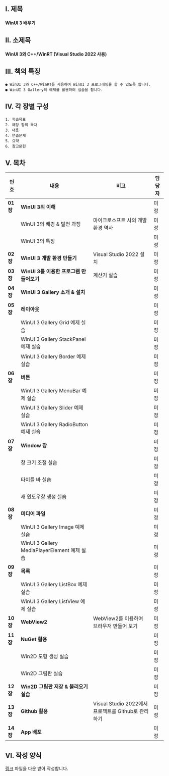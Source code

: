 ## I. 제목
#### WinUI 3 배우기

## II. 소제목
#### WinUI 3와 C++/WinRT (Visual Studio 2022 사용)

## III. 책의 특징
```
● WinUI 3와 C++/WinRT를 사용하여 WinUI 3 프로그래밍을 할 수 있도록 합니다.
● WinUI 3 Gallery의 예제를 활용하여 실습을 합니다.
```

## IV. 각 장별 구성
```
1. 학습목표
2. 해당 장의 목차
3. 내용
4. 연습문제
5. 요약
6. 참고문헌
```

## V. 목차
|번호|내용|비고|담당자|
|---|---|---|---|
|__01장__|__WinUI 3의 이해__||미정|
||WinUI 3의 배경 & 발전 과정|마이크로소프트 사의 개발환경 역사|미정|
||WinUI 3의 특징||미정|
|__02장__|__WinUI 3 개발 환경 만들기__|Visual Studio 2022 설치|미정|
|__03장__|__WinUI 3를 이용한 프로그램 만들어보기__|계산기 실습|미정|
|__04장__|__WinUI 3 Gallery 소개 & 설치__||미정|
|__05장__|__레이아웃__||미정|
||WinUI 3 Gallery Grid 예제 실습||미정|
||WinUI 3 Gallery StackPanel 예제 실습||미정|
||WinUI 3 Gallery Border 예제 실습||미정|
|__06장__|__버튼__||미정|
||WinUI 3 Gallery MenuBar 예제 실습||미정|
||WinUI 3 Gallery Slider 예제 실습||미정|
||WinUI 3 Gallery RadioButton 예제 실습||미정|
|__07장__|__Window 창__||미정|
||창 크기 조절 실습||미정|
||타이틀 바 실습||미정|
||새 윈도우창 생성 실습||미정|
|__08장__|__미디어 파일__||미정|
||WinUI 3 Gallery Image 예제 실습||미정|
||WinUI 3 Gallery MediaPlayerElement 예제 실습||미정|
|__09장__|__목록__||미정|
||WinUI 3 Gallery ListBox 예제 실습||미정|
||WinUI 3 Gallery ListView 예제 실습||미정|
|__10장__|__WebView2__|WebView2를 이용하여 브라우저 만들어 보기|미정|
|__11장__|__NuGet 활용__||미정|
||Win2D 도형 생성 실습||미정|
||Win2D 그림판 실습||미정|
|__12장__|__Win2D 그림판 저장 & 불러오기 실습__||미정|
|__13장__|__Github 활용__|Visual Studio 2022에서 프로젝트를 Github로 관리하기|미정|
|__14장__|__App 배포__||미정|

## VI. 작성 양식
[링크](https://github.com/wjh2335/WinUI-3-Book/blob/main/%EA%B5%90%EC%9E%AC%20%EC%96%91%EC%8B%9D.hwp) 파일을 다운 받아 작성합니다.
